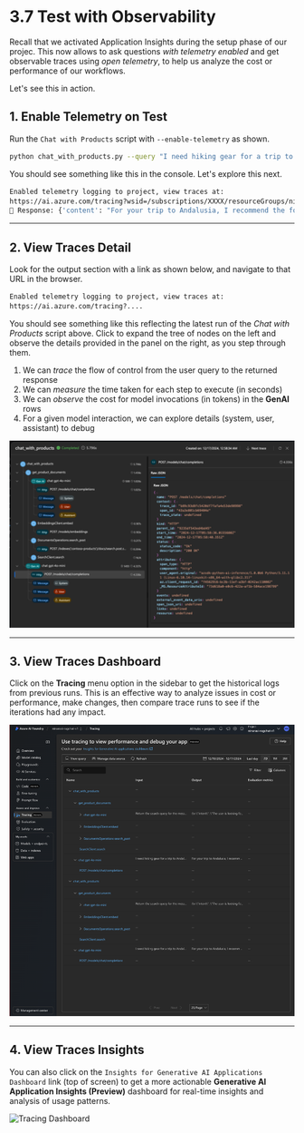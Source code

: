 # 3.7 Test with Observability

Recall that we activated Application Insights during the setup phase of our projec. This now allows to ask questions _with telemetry enabled_ and get observable traces using _open telemetry_, to help us analyze the cost or performance of our workflows.

Let's see this in action.

## 1. Enable Telemetry on Test

Run the `Chat with Products` script with `--enable-telemetry` as shown.


```bash title=""
python chat_with_products.py --query "I need hiking gear for a trip to Andalusia - what tents and boots do you recommend?" --enable-telemetry
```

You should see something like this in the console. Let's explore this next.
```bash title=""
Enabled telemetry logging to project, view traces at:
https://ai.azure.com/tracing?wsid=/subscriptions/XXXX/resourceGroups/ninarasi-ragchat-rg/providers/Microsoft.MachineLearningServices/workspaces/ninarasi-ragchat-v1
💬 Response: {'content': "For your trip to Andalusia, I recommend the following tents and boots:\n\n**Tents:**\n1. **Alpine Explorer Tent**: This robust, 8-person, 3-season tent is perfect for group camping. It has multiple mesh windows for ventilation and a detachable divider for privacy. Its waterproof feature ensures you stay dry during unexpected rain.\n\n2. **SkyView 2-Person Tent**: If you're looking for a smaller option, this tent comfortably houses two people and is made from durable waterproof materials. It also features an intuitive setup system, effective ventilation, and a rainfly for extra weather protection, making it great for hiking and camping.\n\n**Boots:**\n1. **TrekReady Hiking Boots**: These boots are crafted from leather, ensuring durability and comfort on long hikes. They have a moisture-wicking lining, shock-absorbing midsoles, and excellent traction, making them suitable for various terrains.\n\n2. **TrekStar Hiking Sandals**: If you prefer something lighter and more breathable, consider these lightweight sandals. They offer adjustable straps, excellent traction, toe protection, and a cushioned footbed for comfort during summer treks.\n\nChoose based on your group size and hiking preferences, and you'll be well-prepared for your adventure in Andalusia!", 'role': 'assistant'}
```

---

## 2. View Traces Detail 

Look for the output section with a link as shown below, and navigate to that URL in the browser.

```bash title=""
Enabled telemetry logging to project, view traces at:
https://ai.azure.com/tracing?....

```

You should see something like this reflecting the latest run of the _Chat with Products_ script above. Click to expand the tree of nodes on the left and observe the details provided in the panel on the right, as you step through them.

1. We can _trace_ the flow of control from the user query to the returned response
1. We can _measure_ the time taken for each step to execute (in seconds)
1. We can _observe_ the cost for model invocations (in tokens) in the **GenAI** rows
1. For a given model interaction, we can explore details (system, user, assistant) to debug

![Tracing Detail](./../img/tracing-detail.png)

---

## 3. View Traces Dashboard 

Click on the **Tracing** menu option in the sidebar to get the historical logs from previous runs. This is an effective way to analyze issues in cost or performance, make changes, then compare trace runs to see if the iterations had any impact.

![Tracing Dashboard](./../img/tracng-dashboard.png)

---

## 4. View Traces Insights

You can also click on the `Insights for Generative AI Applications Dashboard` link (top of screen) to get a more actionable **Generative AI Application Insights (Preview)** dashboard for real-time insights and analysis of usage patterns.

![Tracing Dashboard](./../img/tracng-insights.png)

